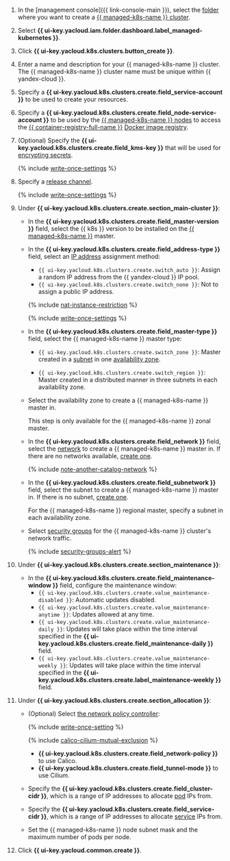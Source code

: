1. In the [management console]({{ link-console-main }}), select the [folder](../../resource-manager/concepts/resources-hierarchy.md#folder) where you want to create a [{{ managed-k8s-name }} cluster](../../managed-kubernetes/concepts/index.md#kubernetes-cluster).
1. Select **{{ ui-key.yacloud.iam.folder.dashboard.label_managed-kubernetes }}**.
1. Click **{{ ui-key.yacloud.k8s.clusters.button_create }}**.
1. Enter a name and description for your {{ managed-k8s-name }} cluster. The {{ managed-k8s-name }} cluster name must be unique within {{ yandex-cloud }}.
1. Specify a **{{ ui-key.yacloud.k8s.clusters.create.field_service-account }}** to be used to create your resources.
1. Specify a **{{ ui-key.yacloud.k8s.clusters.create.field_node-service-account }}** to be used by the [{{ managed-k8s-name }} nodes](../../managed-kubernetes/concepts/index.md#node-group) to access the [{{ container-registry-full-name }}](../../container-registry/) [Docker image registry](../../container-registry/concepts/registry.md).
1. (Optional) Specify the **{{ ui-key.yacloud.k8s.clusters.create.field_kms-key }}** that will be used for [encrypting secrets](../../managed-kubernetes/concepts/encryption.md).

   {% include [write-once-settings](write-once-setting.md) %}

1. Specify a [release channel](../../managed-kubernetes/concepts/release-channels-and-updates.md).

   {% include [write-once-settings](write-once-setting.md) %}

1. Under **{{ ui-key.yacloud.k8s.clusters.create.section_main-cluster }}**:
   * In the **{{ ui-key.yacloud.k8s.clusters.create.field_master-version }}** field, select the {{ k8s }} version to be installed on the [{{ managed-k8s-name }}](../../managed-kubernetes/concepts/index.md#master) master.
   * In the **{{ ui-key.yacloud.k8s.clusters.create.field_address-type }}** field, select an [IP address](../../vpc/concepts/address.md) assignment method:
     * `{{ ui-key.yacloud.k8s.clusters.create.switch_auto }}`: Assign a random IP address from the {{ yandex-cloud }} IP pool.
     * `{{ ui-key.yacloud.k8s.clusters.create.switch_none }}`: Not to assign a public IP address.

     {% include [nat-instance-restriction](nat-instance-restriction.md) %}

     {% include [write-once-settings](write-once-setting.md) %}

   * In the **{{ ui-key.yacloud.k8s.clusters.create.field_master-type }}** field, select the {{ managed-k8s-name }} master type:
     * `{{ ui-key.yacloud.k8s.clusters.create.switch_zone }}`: Master created in a [subnet](../../vpc/concepts/network.md#subnet) in one [availability zone](../../overview/concepts/geo-scope.md).

     * `{{ ui-key.yacloud.k8s.clusters.create.switch_region }}`: Master created in a distributed manner in three subnets in each availability zone.
   * Select the availability zone to create a {{ managed-k8s-name }} master in.

     This step is only available for the {{ managed-k8s-name }} zonal master.

   * In the **{{ ui-key.yacloud.k8s.clusters.create.field_network }}** field, select the [network](../../vpc/concepts/network.md#network) to create a {{ managed-k8s-name }} master in. If there are no networks available, [create one](../../vpc/operations/network-create.md).

      {% include [note-another-catalog-network](note-another-catalog-network.md) %}

   * In the **{{ ui-key.yacloud.k8s.clusters.create.field_subnetwork }}** field, select the subnet to create a {{ managed-k8s-name }} master in. If there is no subnet, [create one](../../vpc/operations/subnet-create.md).

     For the {{ managed-k8s-name }} regional master, specify a subnet in each availability zone.

   * Select [security groups](../../vpc/concepts/security-groups.md) for the {{ managed-k8s-name }} cluster's network traffic.

     {% include [security-groups-alert](security-groups-alert.md) %}

1. Under **{{ ui-key.yacloud.k8s.clusters.create.section_maintenance }}**:
   * In the **{{ ui-key.yacloud.k8s.clusters.create.field_maintenance-window }}** field, configure the maintenance window:
     * `{{ ui-key.yacloud.k8s.clusters.create.value_maintenance-disabled }}`: Automatic updates disabled.
     * `{{ ui-key.yacloud.k8s.clusters.create.value_maintenance-anytime }}`: Updates allowed at any time.
     * `{{ ui-key.yacloud.k8s.clusters.create.value_maintenance-daily }}`: Updates will take place within the time interval specified in the **{{ ui-key.yacloud.k8s.clusters.create.field_maintenance-daily }}** field.
     * `{{ ui-key.yacloud.k8s.clusters.create.value_maintenance-weekly }}`: Updates will take place within the time interval specified in the **{{ ui-key.yacloud.k8s.clusters.create.label_maintenance-weekly }}** field.
1. Under **{{ ui-key.yacloud.k8s.clusters.create.section_allocation }}**:
   * (Optional) Select [the network policy controller](../../managed-kubernetes/concepts/network-policy.md#policy-controllers):

     {% include [write-once-setting](write-once-setting.md) %}

     {% include [calico-cilium-mutual-exclusion](calico-cilium-mutual-exclusion.md) %}

     * **{{ ui-key.yacloud.k8s.clusters.create.field_network-policy }}** to use Calico.
     * **{{ ui-key.yacloud.k8s.clusters.create.field_tunnel-mode }}** to use Cilium.


   * Specify the **{{ ui-key.yacloud.k8s.clusters.create.field_cluster-cidr }}**, which is a range of IP addresses to allocate [pod](../../managed-kubernetes/concepts/index.md#pod) IPs from.
   * Specify the **{{ ui-key.yacloud.k8s.clusters.create.field_service-cidr }}**, which is a range of IP addresses to allocate [service](../../managed-kubernetes/concepts/index.md#service) IPs from.
   * Set the {{ managed-k8s-name }} node subnet mask and the maximum number of pods per node.
1. Click **{{ ui-key.yacloud.common.create }}**.